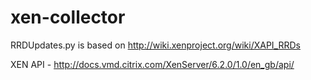 # xen-collector
RRDUpdates.py is based on http://wiki.xenproject.org/wiki/XAPI_RRDs

XEN API - http://docs.vmd.citrix.com/XenServer/6.2.0/1.0/en_gb/api/